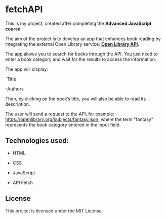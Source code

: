 # fetchAPI

This is my project, created after completing the **Advanced JavaScript course**.

The aim of the project is to develop an app that enhances book reading by integrating the external Open Library service: [**Open Library API**](https://openlibrary.org/developers/api).

The app allows you to search for books through the API. You just need to enter a book category and wait for the results to access the information.

The app will display:

-Title

-Authors

Then, by clicking on the book’s title, you will also be able to read its description.

The user will send a request to the API, for example: https://openlibrary.org/subjects/fantasy.json, where the term "fantasy" represents the book category entered in the input field.

## Technologies used:

- HTML

- CSS

- JavaScript

- API Fetch

  
## License

This project is licensed under the MIT License.






